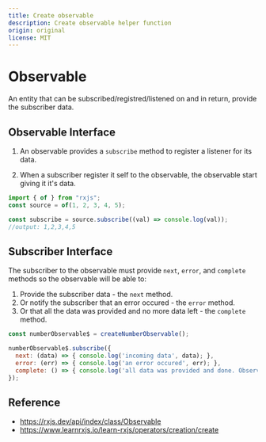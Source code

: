 ```yaml
---
title: Create observable
description: Create observable helper function
origin: original
license: MIT
---
```


# Observable

An entity that can be subscribed/registred/listened on and in return, provide the subscriber data.

## Observable Interface

1. An observable provides a `subscribe` method to register a listener for its data.

2. When a subscriber register it self to the observable, the observable start giving it it's data.

```js
import { of } from "rxjs";
const source = of(1, 2, 3, 4, 5);

const subscribe = source.subscribe((val) => console.log(val));
//output: 1,2,3,4,5
```

## Subscriber Interface

The subscriber to the observable must provide `next`, `error`, and `complete` methods so the observable will be able to:

1. Provide the subscriber data - the `next` method.
2. Or notify the subscriber that an error occured - the `error` method.
3. Or that all the data was provided and no more data left - the `complete` method.

```js
const numberObservable$ = createNumberObservable();

numberObservable$.subscribe({
  next: (data) => { console.log('incoming data', data); },
  error: (err) => { console.log('an error occured', err); },
  complete: () => { console.log('all data was provided and done. Observation is comlete'); }
});

```

## Reference

- https://rxjs.dev/api/index/class/Observable
- https://www.learnrxjs.io/learn-rxjs/operators/creation/create
